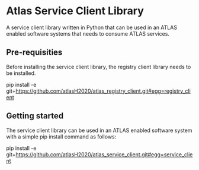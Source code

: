# Atlas Service Client Library

A service client library written in Python that can be used in an ATLAS enabled software systems that needs to consume ATLAS services.

## Pre-requisities

Before installing the service client library, the registry client library needs to be installed.

pip install -e git+https://github.com/atlasH2020/atlas_registry_client.git#egg=registry_client

## Getting started

The service client library can be used in an ATLAS enabled software system with a simple pip install command as follows:

pip install -e git+https://github.com/atlasH2020/atlas_service_client.git#egg=service_client
